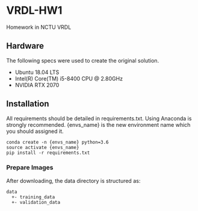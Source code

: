 # VRDL-HW1
Homework in NCTU VRDL

## Hardware
The following specs were used to create the original solution.
- Ubuntu 18.04 LTS
- Intel(R) Core(TM) i5-8400 CPU @ 2.80GHz
- NVIDIA RTX 2070

## Installation
All requirements should be detailed in requirements.txt. Using Anaconda is strongly recommended. {envs_name} is the new environment name which you should assigned it.
```
conda create -n {envs_name} python=3.6
source activate {envs_name}
pip install -r requirements.txt
```

### Prepare Images
After downloading, the data directory is structured as:
```
data
  +- training_data
  +- validation_data
```
